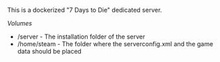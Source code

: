 This is a dockerized "7 Days to Die" dedicated server.

*Volumes*

- /server - The installation folder of the server
- /home/steam - The folder where the serverconfig.xml and the game data should be placed


